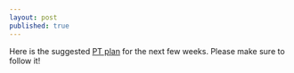 ```yaml
---
layout: post
published: true
---
```

Here is the suggested [PT plan](https://docs.google.com/document/d/1dlKtAq399p3XqEen--TxPkeTDsJFg_ir86tMohzmo8A/edit?usp=sharing) for the next few weeks. Please make sure to follow it!
